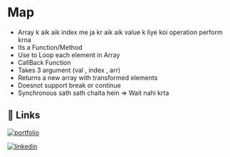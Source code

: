 
# Map
- Array k aik aik index me ja kr aik aik value k liye koi operation perform krna 
- Its a Function/Method  
- Use to Loop each element in Array
- CallBack Function
- Takes 3 argument (val , index , arr) 
- Returns a new array with transformed elements
- Doesnot support break or continue
- Synchronous sath sath chalta hein => Wait nahi krta 




## 🔗 Links
[![portfolio](https://img.shields.io/badge/my_portfolio-000?style=for-the-badge&logo=ko-fi&logoColor=white)](https://elham.framer.ai/)

[![linkedin](https://img.shields.io/badge/linkedin-0A66C2?style=for-the-badge&logo=linkedin&logoColor=white)](https://www.linkedin.com/in/elham-waheed-572119253/)

